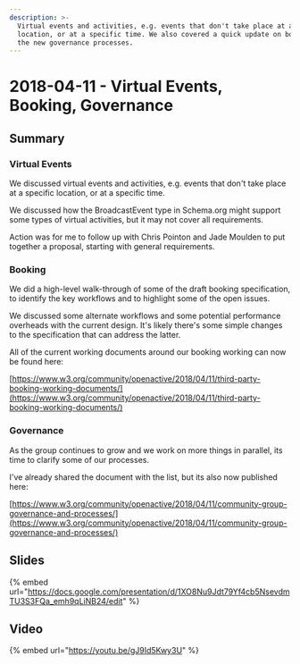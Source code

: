 ```yaml
---
description: >-
  Virtual events and activities, e.g. events that don't take place at a specific
  location, or at a specific time. We also covered a quick update on booking and
  the new governance processes.
---
```


# 2018-04-11 - Virtual Events, Booking, Governance

## Summary

### Virtual Events

We discussed virtual events and activities, e.g. events that don't take place at a specific location, or at a specific time.

We discussed how the BroadcastEvent type in Schema.org might support some types of virtual activities, but it may not cover all requirements.

Action was for me to follow up with Chris Pointon and Jade Moulden to put together a proposal, starting with general requirements.

### Booking

We did a high-level walk-through of some of the draft booking specification, to identify the key workflows and to highlight some of the open issues.

We discussed some alternate workflows and some potential performance overheads with the current design. It's likely there's some simple changes to the specification that can address the latter.

All of the current working documents around our booking working can now be found here:

[https://www.w3.org/community/openactive/2018/04/11/third-party-booking-working-documents/](https://www.w3.org/community/openactive/2018/04/11/third-party-booking-working-documents/)

### Governance

As the group continues to grow and we work on more things in parallel, its time to clarify some of our processes.

I've already shared the document with the list, but its also now published here:

[https://www.w3.org/community/openactive/2018/04/11/community-group-governance-and-processes/](https://www.w3.org/community/openactive/2018/04/11/community-group-governance-and-processes/)

## Slides

{% embed url="https://docs.google.com/presentation/d/1XO8Nu9Jdt79Yf4cb5NsevdmTU3S3FQa_emh9qLiNB24/edit" %}

## Video

{% embed url="https://youtu.be/gJ9Id5Kwy3U" %}
